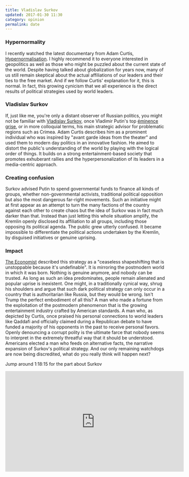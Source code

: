 ```yaml
---
title: Vladislav Surkov
updated: 2017-01-30 11:30
category: opinion
permalink: date
---
```


### Hypernormality
I recently watched the latest documentary from Adam Curtis, [Hypernormalisation](http://www.imdb.com/title/tt6156350/). I highly recommend it to everyone interested in geopolitics as well as those who might be puzzled about the current state of the world. Despite having talked about globalization for years now, many of us still remain skeptical about the actual affiliations of our leaders and their ties to the free market. And if we follow Curtis' explanation for it, this is normal. In fact, this growing cynicism that we all experience is the direct results of political strategies used by world leaders. 

### Vladislav Surkov
If, just like me, you're only a distant observer of Russian politics, you might not be familiar with [Vladislav Surkov](https://en.wikipedia.org/wiki/Vladislav_Surkov), once Vladimir Putin's top [éminence grise](https://en.wikipedia.org/wiki/%C3%89minence_grise), or in more colloquial terms, his main strategic advisor for problematic regions such as Crimea. Adam Curtis describes him as a prominent individual who was inspired by "avant garde ideas from the theater" and used them to modern day politics in an innovative fashion. He aimed to distort the public's understanding of the world by playing with the logical order of things. It builds on a strong entertainment-based society that promotes exhuberant rallies and the hyperpersonalization of its leaders in a media-centric approach.

### Creating confusion
Surkov advised Putin to spend governmental funds to finance all kinds of groups, whether non-governmental activists, traditional political opposition but also the most dangerous far-right movements. Such an initiative might at first appear as an attempt to turn the many factions of the country against each other to create chaos but the idea of Surkov was in fact much darker than that. Instead than just letting this whole situation amplify, the Kremlin openly disclosed its affiliation to all groups, including those opposing its political agenda. The public grew utterly confused. It became impossible to differentiate the political actions undertaken by the Kremlin, by disguised initiatives or genuine uprising. 

### Impact
[The Economist](http://www.economist.com/news/europe/21577421-what-departure-vladislav-surkov-means-government-ideologues-exit) described this strategy as a "ceaseless shapeshifting that is unstoppable because it's undefinable". It is mirroring the postmodern world in which it was born. Nothing is genuine anymore, and nobody can be trusted. As long as such an idea predominates, people remain alienated and popular uprise is inexistent.
One might, in a traditionally cynical way, shrug his shoulders and argue that such dark political strategy can only occur in a country that is authoritarian like Russia, but they would be wrong. Isn't Trump the perfect embodiment of all this? A man who made a fortune from the exploitation of the postmodern phenomenon that is the growing entertainment industry crafted by American standards. A man who, as depicted by Curtis, once praised his personal connections to world leaders like Qaddafi and officially claimed during a Republican debate to have funded a majority of his opponents in the past to receive personal favors. Openly denouncing a corrupt polity is the ultimate farce that nobody seems to interpret in the extremely threatful way that it should be understood. Americans elected a man who feeds on alternative facts, the narrative expansion of Surkov's political strategy. And our only remaining watchdogs are now being discredited, what do you really think will happen next?

Jump around 1:18:15 for the part about Surkov
<iframe width="560" height="315" src="https://www.youtube-nocookie.com/embed/-fny99f8amM?rel=0" frameborder="0" allowfullscreen></iframe>
